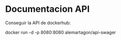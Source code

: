# Documentacion API

Conseguir la API de dockerhub:

docker run -d -p 8080:8080 alemartagon/api-swager
